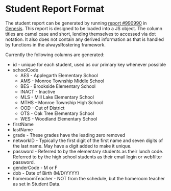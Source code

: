 # Student Report Format

The student report can be generated by running [report #990990](https://genesis.monroe.k12.nj.us/genesis/sis/view?module=gradebook&category=reports&tab1=scheduleReport&reportcode=990990&action=form&scheduleReport=yes) in [Genesis](http://genesis.monroe.k12.nj.us). This report is designed to be loaded into a JS object. The column titles are camel case and short, lending themselves to accessed via dot notation. It also does not contain any derived information as that is handled by functions in the alwaysRostering framework.

Currently the following columns are generated:

* id - unique for each student, used as our primary key whenever possible
* schoolCode
  * AES - Applegarth Elementary School
  * AMS - Monroe Township Middle School
  * BES - Brookside Elementary School
  * INACT - Inactive
  * MLS - Mill Lake Elementary School
  * MTHS - Monroe Township High School
  * OOD - Out of District
  * OTS - Oak Tree Elementary School
  * WES - Woodland Elementary School
* firstName
* lastName
* grade - These grades have the leading zero removed
* networkID - Typically the first digit of the first name and seven digits of the last name. May have a digit added to make it unique.
* password - Referred to by the elementary students as their lunch code. Referred to by the high school students as their email login or webfilter password.
* genderCode - M or F
* dob - Date of Birth (M/D/YYYY)
* homeroomTeacher - NOT from the schedule, but the homeroom teacher as set in Student Data.
